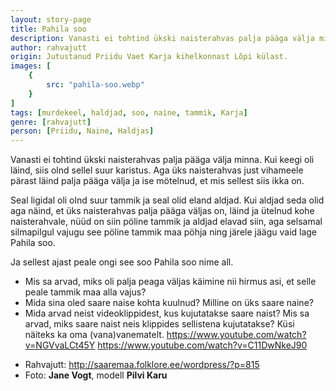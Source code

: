 ```yaml
---
layout: story-page
title: Pahila soo
description: Vanasti ei tohtind ükski naisterahvas palja pääga välja minna.
author: rahvajutt
origin: Jutustanud Priidu Vaet Karja kihelkonnast Lõpi külast.
images: [
    {
        src: "pahila-soo.webp"
    }
]
tags: [murdekeel, haldjad, soo, naine, tammik, Karja]
genre: [rahvajutt]
person: [Priidu, Naine, Haldjas]
---
```



<!-- # {{$doc.title}} -->

Vanasti ei tohtind ükski naisterahvas palja pääga välja minna. Kui keegi oli läind, siis olnd sellel suur karistus. Aga üks naisterahvas just vihameele pärast läind palja pääga välja ja ise mötelnud, et mis sellest siis ikka on.

Seal ligidal oli olnd suur tammik ja seal olid eland aldjad. Kui aldjad seda olid aga näind, et üks naisterahvas palja pääga väljas on, läind ja ütelnud kohe naisterahvale, nüüd on siin pöline tammik ja aldjad elavad siin, aga selsamal silmapilgul vajugu see pöline tammik maa pöhja ning järele jäägu vaid lage Pahila soo.

Ja sellest ajast peale ongi see soo Pahila soo nime all.


<story-author :author="author" :origin="origin"></story-author>
<!-- <story-dictionary :terms="dictionary"></story-dictionary> -->

<details-wrapper summary="Mis mõtted tekkisid?">

- Mis sa arvad, miks oli palja peaga väljas käimine nii hirmus asi, et selle peale tammik maa alla vajus?
- Mida sina oled saare naise kohta kuulnud? Milline on üks saare naine?
- Mida arvad neist videoklippidest, kus kujutatakse saare naist? Mis sa arvad, miks saare naist neis klippides sellistena kujutatakse? Küsi näiteks ka oma (vana)vanematelt.
https://www.youtube.com/watch?v=NGVvaLCt45Y
https://www.youtube.com/watch?v=C11DwNkeJ90

</details-wrapper>


<details-wrapper summary="Allikad" class="text-sm" icon="icon-park-outline:document-folder">

- Rahvajutt: http://saaremaa.folklore.ee/wordpress/?p=815
- Foto: **Jane Vogt**, modell **Pilvi Karu**

</details-wrapper>

